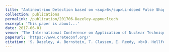 ```yaml
---
title: "Antineutrino Detection based on <sup>6</sup>Li-doped Pulse Shape Sensitive Plastic Scintillator and Gd-doped Water"
collection: publications
permalink: /publication/201706-Dazeley-appnucltech
excerpt: 'This paper is about...'
date: 2017-06-01
venue: 'The International Conference on Application of Nuclear Techniques Proceedings'
paperurl: 'https://www.creteconf.org/'
citation: 'S. Dazeley, A. Bernstein, T. Classen, E. Reedy, <b>D. Hellfeld</b>, M. Duvall, and C. Marianno, &quot;Antineutrino Detection based on <sup>6</sup>Li-doped Pulse Shape Sensitive Plastic Scintillator and Gd-doped Water&quot;, <i>in Proc. Int. Conf. App. Nucl. Tech.</i>, Crete, Greece, Jun. 2017.'
---
```

